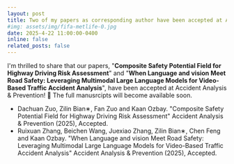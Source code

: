 ```yaml
---
layout: post
title: Two of my papers as corresponding author have been accepted at Accident Analysis & Prevention!
#img: assets/img/fifa-metlife-0.jpg
date: 2025-4-22 11:00:00-0400
inline: false
related_posts: false
---
```

I'm thrilled to share that our papers, "**Composite Safety Potential Field for Highway Driving Risk Assessment**" and "**When Language and vision Meet Road Safety: Leveraging Multimodal Large Language Models for Video-Based Traffic Accident Analysis**", have been accepted at Accident Analysis & Prevention! 🎉 The full manusrcipts will become available soon.
- Dachuan Zuo, Zilin Bian∗, Fan Zuo and Kaan Ozbay. "Composite Safety Potential Field for Highway Driving Risk Assessment" Accident Analysis & Prevention (2025), Accepted.
- Ruixuan Zhang, Beichen Wang, Juexiao Zhang, Zilin Bian∗, Chen Feng and Kaan Ozbay. "When Language and vision Meet Road Safety: Leveraging Multimodal Large Language Models for Video-Based Traffic Accident Analysis" Accident Analysis & Prevention (2025), Accepted.